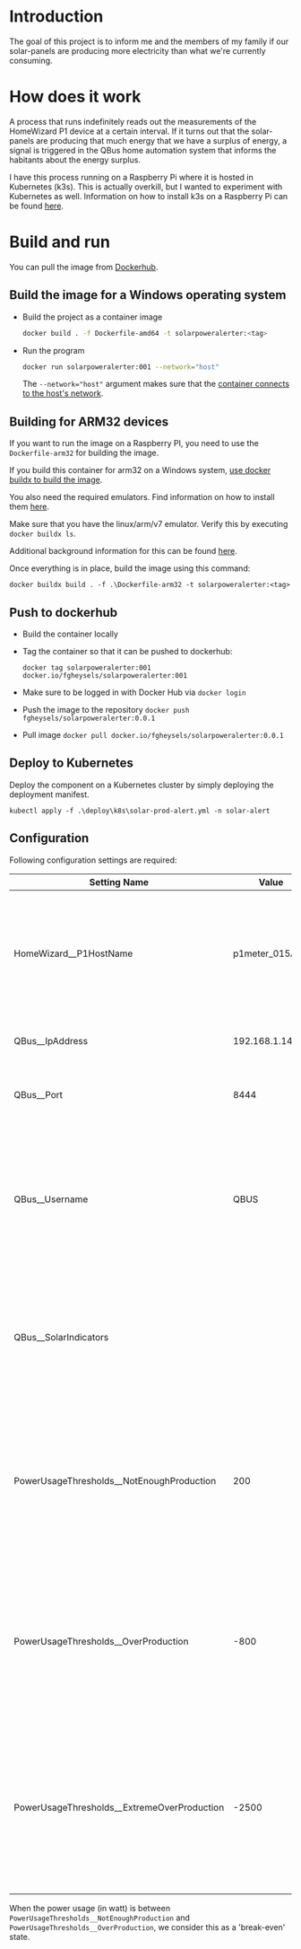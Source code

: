 # Introduction

The goal of this project is to inform me and the members of my family if our solar-panels are producing more electricity than what we're currently consuming.

# How does it work

A process that runs indefinitely reads out the measurements of the HomeWizard P1 device at a certain interval.
If it turns out that the solar-panels are producing that much energy that we have a surplus of energy, a signal is triggered in the QBus home automation system that informs the habitants about the energy surplus.

I have this process running on a Raspberry Pi where it is hosted in Kubernetes (k3s).  This is actually overkill, but I wanted to experiment with Kubernetes as well.  Information on how to install k3s on a Raspberry Pi can be found [here](https://github.com/fgheysels/pi_k3s).

# Build and run

You can pull the image from [Dockerhub](https://hub.docker.com/r/fgheysels/solarpoweralerter/tags).

## Build the image for a Windows operating system

- Build the project as a container image

  ```bash
  docker build . -f Dockerfile-amd64 -t solarpoweralerter:<tag>
  ```

- Run the program

  ```bash
  docker run solarpoweralerter:001 --network="host"
  ```

  The `--network="host"` argument makes sure that the [container connects to the host's network](https://docs.docker.com/engine/reference/run/#network-settings).


## Building for ARM32 devices

If you want to run the image on a Raspberry PI, you need to use the `Dockerfile-arm32` for building the image.

If you build this container for arm32 on a Windows system, [use docker buildx to build the image](https://docs.docker.com/build/install-buildx/).

You also need the required emulators.  Find information on how to install them [here](https://docs.docker.com/build/building/multi-platform/#build-and-run-multi-architecture-images).

Make sure that you have the linux/arm/v7 emulator.  Verify this by executing `docker buildx ls`.

Additional background information for this can be found [here](https://github.com/dotnet/dotnet-docker/blob/main/samples/dotnetapp/README.md#build-an-image-for-arm32-and-arm64).

Once everything is in place, build the image using this command:

```
docker buildx build . -f .\Dockerfile-arm32 -t solarpoweralerter:<tag>
```

## Push to dockerhub

- Build the container locally
- Tag the container so that it can be pushed to dockerhub:
  ```
  docker tag solarpoweralerter:001 docker.io/fgheysels/solarpoweralerter:001
  ```
- Make sure to be logged in with Docker Hub via `docker login`
- Push the image to the repository `docker push fgheysels/solarpoweralerter:0.0.1`

- Pull image `docker pull docker.io/fgheysels/solarpoweralerter:0.0.1`

## Deploy to Kubernetes

Deploy the component on a Kubernetes cluster by simply deploying the deployment manifest.

```
kubectl apply -f .\deploy\k8s\solar-prod-alert.yml -n solar-alert
```

## Configuration

Following configuration settings are required:

|Setting Name|Value|Description|
|-|-|-|
|HomeWizard__P1HostName|p1meter_015ABC|The hostname of the HomeWizard P1 name. We try to find the HomeWizard in the network via this name|
|QBus__IpAddress|192.168.1.14|The IP address of the QBus controller|
|QBus__Port|8444|The port at which the QBus EqoWeb API is listening|
|QBus__Username|QBUS|The username of the account that must be used to connect to QBus EqoWeb. Note that the username is case-sensitive|
|QBus__SolarIndicators||A comma-separated string that lists the QBus devices that must be notified on Power Usage state changes|
|PowerUsageThresholds__NotEnoughProduction|200|The amount of electricity power (in watt) that must be exceeded to determine that we're consuming more electricity than that we're producing|
|PowerUsageThresholds__OverProduction|-800|The amount of electricity powser (in watt) that must be passed to determine that we're producing more electricity than that we're consuming|
|PowerUsageThresholds__ExtremeOverProduction|-2500|The amount of electricity power (in watt) that must be passed to determine that we're producing a whole lot more electricity than that we're consuming|

When the power usage (in watt) is between `PowerUsageThresholds__NotEnoughProduction` and `PowerUsageThresholds__OverProduction`, we consider this as a 'break-even' state.